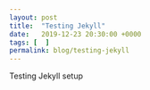 ```yaml
---
layout: post
title:  "Testing Jekyll"
date:   2019-12-23 20:30:00 +0000
tags: [  ]
permalink: blog/testing-jekyll
---
```

Testing Jekyll setup